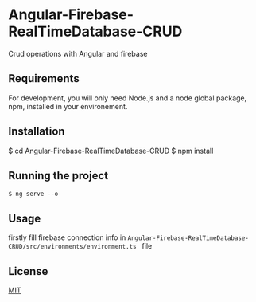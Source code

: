 # Angular-Firebase-RealTimeDatabase-CRUD
 Crud operations with Angular and firebase
 
## Requirements

For development, you will only need Node.js  and a node global package, npm, installed in your environement.

 
 
## Installation
 $ cd Angular-Firebase-RealTimeDatabase-CRUD
 $ npm install
 
## Running the project

    $ ng serve --o
 


## Usage

firstly fill firebase connection info in ``` Angular-Firebase-RealTimeDatabase-CRUD/src/environments/environment.ts  ``` file





## License
[MIT](https://choosealicense.com/licenses/mit/)
